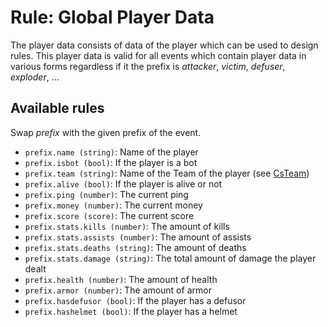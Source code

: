 # Rule: Global Player Data

The player data consists of data of the player which can be used to design rules. This player data is valid for all events which contain player data in various forms regardless if it the prefix is *attacker*, *victim*, *defuser*, *exploder*, ...

## Available rules

Swap *prefix* with the given prefix of the event.

- `prefix.name (string)`: Name of the player
- `prefix.isbot (bool)`: If the player is a bot
- `prefix.team (string)`: Name of the Team of the player (see [CsTeam](../enums/CsTeam.md))
- `prefix.alive (bool)`: If the player is alive or not
- `prefix.ping (number)`: The current ping
- `prefix.money (number)`: The current money
- `prefix.score (score)`: The current score
- `prefix.stats.kills (number)`: The amount of kills
- `prefix.stats.assists (number)`: The amount of assists
- `prefix.stats.deaths (string)`: The amount of deaths
- `prefix.stats.damage (string)`: The total amount of damage the player dealt
- `prefix.health (number)`: The amount of health
- `prefix.armor (number)`: The amount of armor
- `prefix.hasdefusor (bool)`: If the player has a defusor
- `prefix.hashelmet (bool)`: If the player has a helmet
